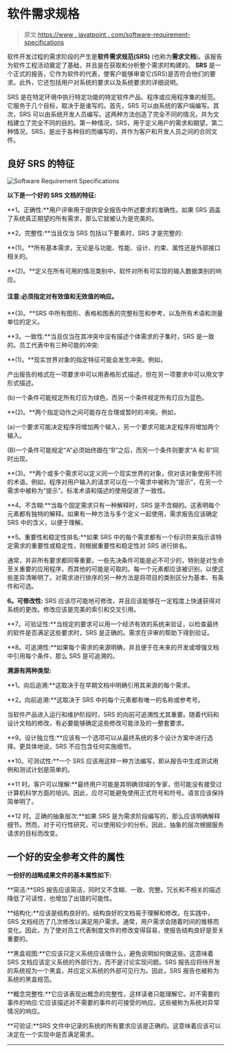 # 软件需求规格

> 原文:[https://www . javatpoint . com/software-requirement-specifications](https://www.javatpoint.com/software-requirement-specifications)

软件开发过程的需求阶段的产生是**软件需求规范(SRS)** (也称为**需求文档**)。该报告为软件工程活动奠定了基础，并且是在获取和分析整个需求时构建的。 **SRS** 是一个正式的报告，它作为软件的代表，使客户能够审查它(SRS)是否符合他们的要求。此外，它还包括用户对系统的要求以及系统要求的详细说明。

SRS 是在特定环境中执行特定功能的特定软件产品、程序或应用程序集的规范。它服务于几个目标，取决于是谁写的。首先，SRS 可以由系统的客户端编写。其次，SRS 可以由系统开发人员编写。这两种方法创造了完全不同的情况，并为文档建立了完全不同的目的。第一种情况，SRS，用于定义用户的需求和期望。第二种情况，SRS，是出于各种目的而编写的，并作为客户和开发人员之间的合同文件。

## 良好 SRS 的特征

![Software Requirement Specifications](../Images/e561bae7d965d82181425b87822133c3.png)

**以下是一个好的 SRS 文档的特征:**

**1。正确性:**用户评审用于提供安全报告中所述要求的准确性。如果 SRS 涵盖了系统真正期望的所有需求，那么它就被认为是完美的。

**2。完整性:**当且仅当 SRS 包括以下要素时，SRS 才是完整的:

**(1)。**所有基本需求，无论是与功能、性能、设计、约束、属性还是外部接口相关的。

**(2)。**定义在所有可用的情况类别中，软件对所有可实现的输入数据类别的响应。

#### 注意:必须指定对有效值和无效值的响应。

**(3)。**SRS 中所有图形、表格和图表的完整标签和参考，以及所有术语和测量单位的定义。

**3。一致性:**当且仅当在其冲突中没有描述个体需求的子集时，SRS 是一致的。员工代表中有三种可能的冲突:

**(1)。**现实世界对象的指定特征可能会发生冲突。例如，

产出报告的格式在一项要求中可以用表格形式描述，但在另一项要求中可以用文字形式描述。

(b)一个条件可能规定所有灯应为绿色，而另一个条件规定所有灯应为蓝色。

**(2)。**两个指定动作之间可能存在合理或暂时的冲突。例如，

(a)一个要求可能决定程序将增加两个输入，另一个要求可能决定程序将增加两个输入。

(B)一个条件可能规定“A”必须始终跟在“B”之后，而另一个条件则要求“A 和 B”同时出现。

**(3)。**两个或多个需求可以定义同一个现实世界的对象，但对该对象使用不同的术语。例如，程序对用户输入的请求可以在一个需求中被称为“提示”，在另一个需求中被称为“提示”。标准术语和描述的使用促进了一致性。

**4。不含糊:**当每个固定需求只有一种解释时，SRS 是不含糊的。这表明每个元素都有独特的解释。如果有一种方法与多个定义一起使用，需求报告应该确定 SRS 中的含义，以便于理解。

**5。重要性和稳定性排名:**如果 SRS 中的每个需求都有一个标识符来指示该特定需求的重要性或稳定性，则根据重要性和稳定性对 SRS 进行排名。

通常，并非所有要求都同等重要。一些先决条件可能是必不可少的，特别是对生命至关重要的应用程序，而其他的可能是可取的。每一个元素都应该被识别，以使这些差异清晰明了。对需求进行排序的另一种方法是将项目的类别区分为基本、有条件和可选。

**6。可修改性:** SRS 应该尽可能地可修改，并且应该能够在一定程度上快速获得对系统的更改。修改应该是完美的索引和交叉引用。

**7。可验证性:**当规定的要求可以用一个经济有效的系统来验证，以检查最终的软件是否满足这些要求时，SRS 是正确的。需求在评审的帮助下得到验证。

**8。可追溯性:**如果每个需求的来源明确，并且便于在未来的开发或增强文档中引用每个条件，那么 SRS 是可追溯的。

**溯源有两种类型:**

**1。向后追溯:**这取决于在早期文档中明确引用其来源的每个需求。

**2。向前追溯:**这取决于 SRS 中的每个元素都有唯一的名称或参考号。

当软件产品进入运行和维护阶段时，SRS 的向前可追溯性尤其重要。随着代码和设计文档的修改，有必要能够确定这些修改可能涉及的一整套要求。

**9。设计独立性:**应该有一个选项可以从最终系统的多个设计方案中进行选择。更具体地说，SRS 不应包含任何实施细节。

**10。可测试性:**一个 SRS 应该用这样一种方法编写，即从报告中生成测试用例和测试计划是简单的。

**11 时。客户可以理解:**最终用户可能是其明确领域的专家，但可能没有接受过计算机科学方面的培训。因此，应尽可能避免使用正式符号和符号。语言应该保持简单明了。

**12 时。正确的抽象层次:**如果 SRS 是为需求阶段编写的，那么应该明确解释细节。然而，对于可行性研究，可以使用较少的分析。因此，抽象的层次根据服务请求的目标而改变。

## 一个好的安全参考文件的属性

**一份好的战略成果文件的基本属性如下:**

**简洁:**SRS 报告应该简洁，同时又不含糊、一致、完整。冗长和不相关的描述降低了可读性，也增加了出错的可能性。

**结构化:**应该是结构良好的。结构良好的文档易于理解和修改。在实践中，SRS 文档经历了几次修改以满足用户需求。通常，用户需求会随着时间的推移而变化。因此，为了使对员工代表制度文件的修改变得容易，使报告结构良好是至关重要的。

**黑盒视图:**它应该只定义系统应该做什么，避免说明如何做这些。这意味着 SRS 文档应该定义系统的外部行为，而不是讨论实现问题。SRS 报告应将待开发的系统视为一个黑盒，并应定义系统的外部可见行为。因此，SRS 报告也被称为系统的黑盒规范。

**概念完整性:**它应该表现出概念的完整性，这样读者只能理解它。对不需要的事件的响应:它应该描述对不需要的事件的可接受的响应。这些被称为系统对异常情况的响应。

**可验证:**SRS 文件中记录的系统的所有要求应该是正确的。这意味着应该可以决定在一个实现中是否满足需求。

* * *